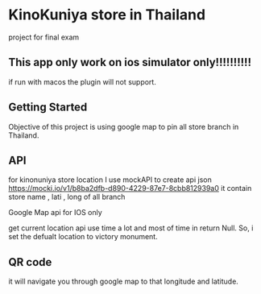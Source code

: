 # KinoKuniya store in Thailand

project for final exam

## This app only work on ios simulator only!!!!!!!!!!
if run with macos the plugin will not support.

## Getting Started

Objective of this project is using google map to pin all store branch in Thailand.

## API

for kinonuniya store location
I use mockAPI to create api json 
https://mocki.io/v1/b8ba2dfb-d890-4229-87e7-8cbb812939a0
it contain store name , lati , long of all branch

Google Map api for IOS only

get current location api use time a lot and most of time in return Null. So, i set the defualt location to victory monument.

## QR code

it will navigate you through google map to that longitude and latitude.